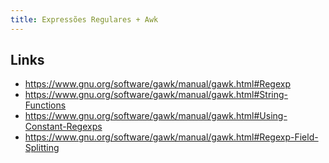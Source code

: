 ```yaml
---
title: Expressões Regulares + Awk
---
```


## Links

* https://www.gnu.org/software/gawk/manual/gawk.html#Regexp
* https://www.gnu.org/software/gawk/manual/gawk.html#String-Functions
* https://www.gnu.org/software/gawk/manual/gawk.html#Using-Constant-Regexps
* https://www.gnu.org/software/gawk/manual/gawk.html#Regexp-Field-Splitting
